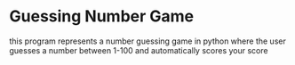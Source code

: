 # Guessing Number Game

this program represents a number guessing game in python where the user guesses a number between 1-100 and automatically scores your score 
